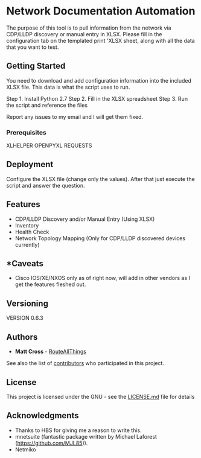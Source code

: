 # Network Documentation Automation

The purpose of this tool is to pull information from the network via CDP/LLDP discovery or manual entry in XLSX. Please fill in the configuration tab on the templated print 'XLSX sheet, along with all the data that you want to test.

## Getting Started

You need to download and add configuration information into the included XLSX file. This data is what the script uses to run.

Step 1. Install Python 2.7
Step 2. Fill in the XLSX spreadsheet
Step 3. Run the script and reference the files

Report any issues to my email and I will get them fixed.

### Prerequisites

XLHELPER
OPENPYXL
REQUESTS

## Deployment

Configure the XLSX file (change only the values). After that just execute the script and answer the question.

## Features
- CDP/LLDP Discovery and/or Manual Entry (Using XLSX)
- Inventory
- Health Check
- Network Topology Mapping (Only for CDP/LLDP discovered devices currently)

## *Caveats
- Cisco IOS/XE/NXOS only as of right now, will add in other vendors as I get the features fleshed out.

## Versioning

VERSION 0.6.3


## Authors

* **Matt Cross** - [RouteAllThings](https://github.com/routeallthings)

See also the list of [contributors](https://github.com/routeallthings/Network-Documentation-Automation/contributors) who participated in this project.

## License

This project is licensed under the GNU - see the [LICENSE.md](LICENSE.md) file for details

## Acknowledgments

* Thanks to HBS for giving me a reason to write this.
* mnetsuite (fantastic package written by Michael Laforest (https://github.com/MJL85)).
* Netmiko

